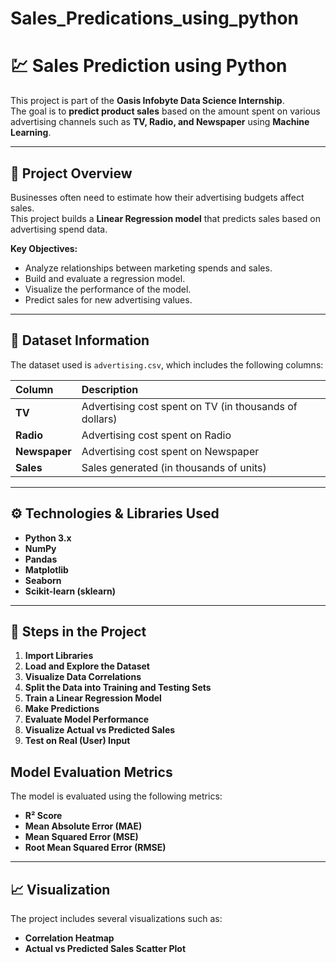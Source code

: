 # Sales_Predications_using_python
# 💹 Sales Prediction using Python

This project is part of the **Oasis Infobyte Data Science Internship**.  
The goal is to **predict product sales** based on the amount spent on various advertising channels such as **TV, Radio, and Newspaper** using **Machine Learning**.

---

## 📘 Project Overview

Businesses often need to estimate how their advertising budgets affect sales.  
This project builds a **Linear Regression model** that predicts sales based on advertising spend data.

**Key Objectives:**
- Analyze relationships between marketing spends and sales.
- Build and evaluate a regression model.
- Visualize the performance of the model.
- Predict sales for new advertising values.

---

## 🧩 Dataset Information

The dataset used is `advertising.csv`, which includes the following columns:

| Column | Description |
|:--------|:-------------|
| **TV** | Advertising cost spent on TV (in thousands of dollars) |
| **Radio** | Advertising cost spent on Radio |
| **Newspaper** | Advertising cost spent on Newspaper |
| **Sales** | Sales generated (in thousands of units) |

---

## ⚙️ Technologies & Libraries Used

- **Python 3.x**
- **NumPy**
- **Pandas**
- **Matplotlib**
- **Seaborn**
- **Scikit-learn (sklearn)**

---

## 🚀 Steps in the Project

1. **Import Libraries**
2. **Load and Explore the Dataset**
3. **Visualize Data Correlations**
4. **Split the Data into Training and Testing Sets**
5. **Train a Linear Regression Model**
6. **Make Predictions**
7. **Evaluate Model Performance**
8. **Visualize Actual vs Predicted Sales**
9. **Test on Real (User) Input**

##  Model Evaluation Metrics
The model is evaluated using the following metrics:
- **R² Score**
- **Mean Absolute Error (MAE)**
- **Mean Squared Error (MSE)**
- **Root Mean Squared Error (RMSE)**
---
## 📈 Visualization
The project includes several visualizations such as:
- **Correlation Heatmap**
- **Actual vs Predicted Sales Scatter Plot**


